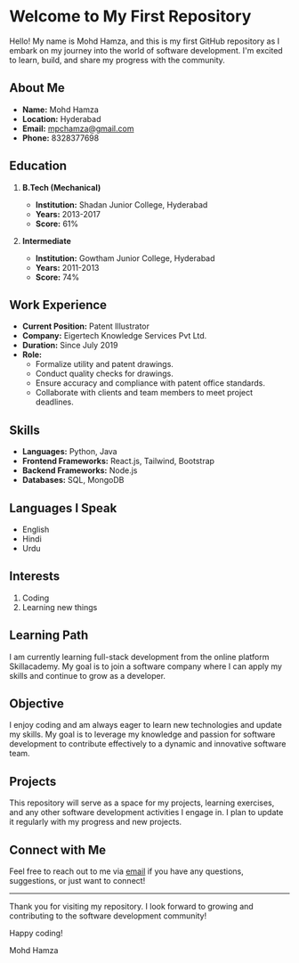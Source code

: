 # Welcome to My First Repository

Hello! My name is Mohd Hamza, and this is my first GitHub repository as I embark on my journey into the world of software development. I'm excited to learn, build, and share my progress with the community.

## About Me

- **Name:** Mohd Hamza
- **Location:** Hyderabad
- **Email:** [mpchamza@gmail.com](mailto:mpchamza@gmail.com)
- **Phone:** 8328377698

## Education

1. **B.Tech (Mechanical)**
   - **Institution:** Shadan Junior College, Hyderabad
   - **Years:** 2013-2017
   - **Score:** 61%

2. **Intermediate**
   - **Institution:** Gowtham Junior College, Hyderabad
   - **Years:** 2011-2013
   - **Score:** 74%

## Work Experience

- **Current Position:** Patent Illustrator
- **Company:** Eigertech Knowledge Services Pvt Ltd.
- **Duration:** Since July 2019
- **Role:** 
  - Formalize utility and patent drawings.
  - Conduct quality checks for drawings.
  - Ensure accuracy and compliance with patent office standards.
  - Collaborate with clients and team members to meet project deadlines.

## Skills

- **Languages:** Python, Java
- **Frontend Frameworks:** React.js, Tailwind, Bootstrap
- **Backend Frameworks:** Node.js
- **Databases:** SQL, MongoDB

## Languages I Speak

- English
- Hindi
- Urdu

## Interests

1. Coding
2. Learning new things

## Learning Path

I am currently learning full-stack development from the online platform Skillacademy. My goal is to join a software company where I can apply my skills and continue to grow as a developer.

## Objective

I enjoy coding and am always eager to learn new technologies and update my skills. My goal is to leverage my knowledge and passion for software development to contribute effectively to a dynamic and innovative software team.

## Projects

This repository will serve as a space for my projects, learning exercises, and any other software development activities I engage in. I plan to update it regularly with my progress and new projects.

## Connect with Me

Feel free to reach out to me via [email](mailto:mpchamza@gmail.com) if you have any questions, suggestions, or just want to connect!

---

Thank you for visiting my repository. I look forward to growing and contributing to the software development community!

Happy coding!

Mohd Hamza
